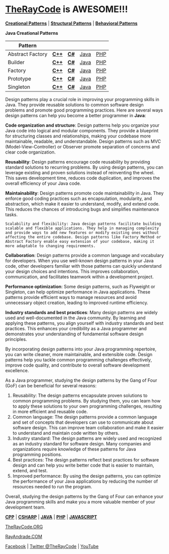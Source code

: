 # [TheRayCode](../../README.md) is AWESOME!!!

**[Creational Patterns](../README.md)** | **[Structural Patterns](../Structural/README.md)** | **[Behavioral Patterns](../Behavioral/README.md)**

**Java Creational Patterns**

|Pattern|   |   |   |   |
|---|---|---|---|---|
| Abstract Factory | [**C++**](../CPP/Creational/AbstractFactory/README.md) | [**C#**](../Csharp/Creational/AbstractFactory/README.md) | [Java](../../../Java/Creational/AbstractFactory/README.md) | [PHP](../../../PHP/Creational/AbstractFactory/README.md) |
| Builder| [**C++**](../../../CPP/Creational/Builder/README.md) | [**C#**](../../../Csharp/Creational/Builder/README.md) | [Java](../../../Java/Creational/Builder/README.md) | [PHP](../../../PHP/Creational/Builder/README.md) |
| Factory | [**C++**](../../../CPP/Creational/Builder/README.md) | [**C#**](../../../Csharp/Creational/Builder/README.md) | [Java](../../../Java/Creational/Builder/README.md) | [PHP](../../../PHP/Creational/Builder/README.md) |
| Prototype | [**C++**](../../../CPP/Creational/Prototype/README.md) | [**C#**](../../../Csharp/Creational/Prototype/README.md) | [Java](../../../Java/Creational/Prototype/README.md) | [PHP](../../../PHP/Creational/Prototype/README.md) |
| Singleton | [**C++**](../../../CPP/Creational/Singleton/README.md) | [**C#**](../../../Csharp/Creational/Singleton/README.md) | [Java](../../../Java/Creational/Singleton/README.md) | [PHP](../../../PHP/Creational/Singleton/README.md) |

Design patterns play a crucial role in improving your programming skills in Java. They provide reusable solutions to common software design problems and promote good programming practices. Here are several ways design patterns can help you become a better programmer in **Java**:

**Code organization and structure**: Design patterns help you organize your Java code into logical and modular components. They provide a blueprint for structuring classes and relationships, making your codebase more maintainable, readable, and understandable. Design patterns such as MVC (Model-View-Controller) or Observer promote separation of concerns and clear code organization.

**Reusability**: Design patterns encourage code reusability by providing standard solutions to recurring problems. By using design patterns, you can leverage existing and proven solutions instead of reinventing the wheel. This saves development time, reduces code duplication, and improves the overall efficiency of your Java code.

**Maintainability**: Design patterns promote code maintainability in Java. They enforce good coding practices such as encapsulation, modularity, and abstraction, which make it easier to understand, modify, and extend code. This reduces the chances of introducing bugs and simplifies maintenance tasks.

    Scalability and flexibility: Java design patterns facilitate building scalable and flexible applications. They help in managing complexity and provide ways to add new features or modify existing ones without affecting the entire codebase. Design patterns like Factory Method or Abstract Factory enable easy extension of your codebase, making it more adaptable to changing requirements.

**Collaboration**: Design patterns provide a common language and vocabulary for developers. When you use well-known design patterns in your Java code, other developers familiar with those patterns can quickly understand your design choices and intentions. This improves collaboration, communication, and facilitates teamwork within a development project.

**Performance optimization**: Some design patterns, such as Flyweight or Singleton, can help optimize performance in Java applications. These patterns provide efficient ways to manage resources and avoid unnecessary object creation, leading to improved runtime efficiency.

**Industry standards and best practices**: Many design patterns are widely used and well-documented in the Java community. By learning and applying these patterns, you align yourself with industry standards and best practices. This enhances your credibility as a Java programmer and demonstrates your understanding of fundamental software design principles.

By incorporating design patterns into your Java programming repertoire, you can write cleaner, more maintainable, and extensible code. Design patterns help you tackle common programming challenges effectively, improve code quality, and contribute to overall software development excellence.

As a Java programmer, studying the design patterns by the Gang of Four (GoF) can be beneficial for several reasons:

1. Reusability: The design patterns encapsulate proven solutions to common programming problems. By studying them, you can learn how to apply these solutions to your own programming challenges, resulting in more efficient and reusable code.
2. Common language: The design patterns provide a common language and set of concepts that developers can use to communicate about software design. This can improve team collaboration and make it easier to understand and maintain code written by others.
3. Industry standard: The design patterns are widely used and recognized as an industry standard for software design. Many companies and organizations require knowledge of these patterns for Java programming positions.
4. Best practices: The design patterns reflect best practices for software design and can help you write better code that is easier to maintain, extend, and test.
5. Improved performance: By using the design patterns, you can optimize the performance of your Java applications by reducing the number of resources needed to run the program.

Overall, studying the design patterns by the Gang of Four can enhance your Java programming skills and make you a more valuable member of your development team.

**[CPP](../CPP/README.md)** | **[CSHARP](../Csharp/README.md)** | **[JAVA](../Java/README.md)**  | **[PHP](../PHP/README.md)** | **[JAVASCRIPT](../JavaScript/README.md)** 

[TheRayCode.ORG](https://www.TheRayCode.ORG)

[RayAndrade.COM](https://www.RayAndrade.com)

[Facebook](https://www.facebook.com/TheRayCode/) | [Twitter @TheRayCode](https://www.twitter.com/TheRayCode/) | [YouTube](https://www.youtube.com/TheRayCode/)
